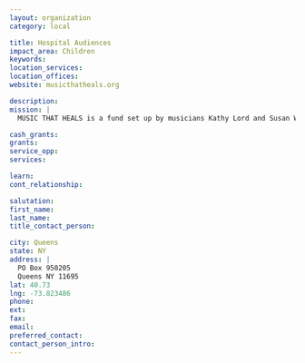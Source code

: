 ```yaml
---
layout: organization
category: local

title: Hospital Audiences
impact_area: Children
keywords: 
location_services: 
location_offices: 
website: musicthatheals.org

description: 
mission: |
  MUSIC THAT HEALS is a fund set up by musicians Kathy Lord and Susan Weber in collaboration with Hospital Audiences Inc. (HAI), an organization that provides health and wellness through the arts.  First and foremost, MUSIC THAT HEALS provides musical entertainment to seriously ill children and adults.

cash_grants: 
grants: 
service_opp: 
services: 

learn: 
cont_relationship: 

salutation: 
first_name: 
last_name: 
title_contact_person: 

city: Queens
state: NY
address: |
  PO Box 950205     
  Queens NY 11695
lat: 40.73
lng: -73.823486
phone: 
ext: 
fax: 
email: 
preferred_contact: 
contact_person_intro: 
---
```

